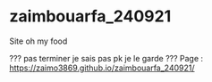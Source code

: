 # zaimbouarfa_240921

Site oh my food 

??? pas terminer je sais pas pk je le garde ???
Page : https://zaimo3869.github.io/zaimbouarfa_240921/
